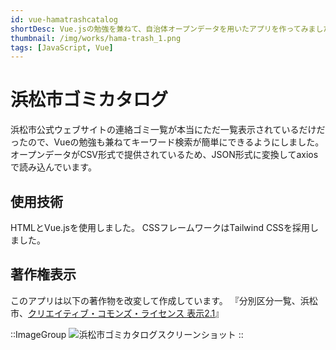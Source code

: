 ```yaml
---
id: vue-hamatrashcatalog
shortDesc: Vue.jsの勉強を兼ねて、自治体オープンデータを用いたアプリを作ってみました。
thumbnail: /img/works/hama-trash_1.png
tags: [JavaScript, Vue]
---
```


# 浜松市ゴミカタログ

浜松市公式ウェブサイトの連絡ゴミ一覧が本当にただ一覧表示されているだけだったので、Vueの勉強も兼ねてキーワード検索が簡単にできるようにしました。
オープンデータがCSV形式で提供されているため、JSON形式に変換してaxiosで読み込んでいます。

## 使用技術

HTMLとVue.jsを使用しました。
CSSフレームワークはTailwind CSSを採用しました。

## 著作権表示

このアプリは以下の著作物を改変して作成しています。
『分別区分一覧、浜松市、[クリエイティブ・コモンズ・ライセンス 表示2.1](http://creativecommons.org/licenses/by/2.1/jp/)』

::ImageGroup
![浜松市ゴミカタログスクリーンショット](/img/works/hama-trash_1.png)
::
